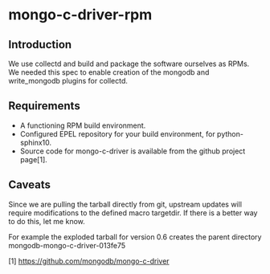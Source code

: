# mongo-c-driver-rpm

## Introduction

We use collectd and build and package the software ourselves as RPMs. We needed this spec to enable creation of the mongodb and write_mongodb plugins for collectd.

## Requirements

* A functioning RPM build environment.
* Configured EPEL repository for your build environment, for python-sphinx10.
* Source code for mongo-c-driver is available from the github project page[1].

## Caveats

Since we are pulling the tarball directly from git, upstream updates will require modifications to the defined macro targetdir. If there is a better way to do this, let me know.

For example the exploded tarball for version 0.6 creates the parent directory mongodb-mongo-c-driver-013fe75

[1] https://github.com/mongodb/mongo-c-driver
